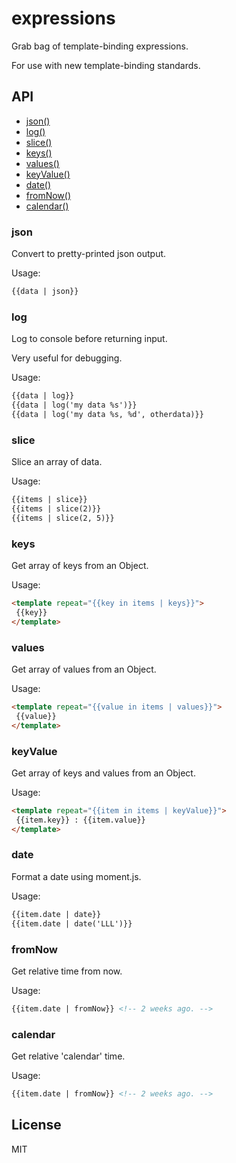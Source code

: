 # expressions

Grab bag of template-binding expressions.

For use with new template-binding standards.

## API

  - [json()](#expressionsjson)
  - [log()](#expressionslog)
  - [slice()](#expressionsslice)
  - [keys()](#expressionskeys)
  - [values()](#expressionsvalues)
  - [keyValue()](#expressionskeyvalue)
  - [date()](#expressionsdate)
  - [fromNow()](#expressionsfromnow)
  - [calendar()](#expressionscalendar)

### json

  Convert to pretty-printed json output.
  
  Usage:
  
  ```html
  {{data | json}}
  ```

### log

  Log to console before returning input.
  
  Very useful for debugging.
  
  Usage:
  
  ```html
  {{data | log}}
  {{data | log('my data %s')}}
  {{data | log('my data %s, %d', otherdata)}}
  ```

### slice

  Slice an array of data.
  
  Usage:
  
  ```html
  {{items | slice}}
  {{items | slice(2)}}
  {{items | slice(2, 5)}}
  ```

### keys

  Get array of keys from an Object.
  
  Usage:
  
  ```html
  <template repeat="{{key in items | keys}}">
   {{key}}
  </template>
  ```

### values

  Get array of values from an Object.
  
  Usage:
  
  ```html
  <template repeat="{{value in items | values}}">
   {{value}}
  </template>
  ```

### keyValue

  Get array of keys and values from an Object.
  
  Usage:
  
  ```html
  <template repeat="{{item in items | keyValue}}">
   {{item.key}} : {{item.value}}
  </template>
  ```

### date

  Format a date using moment.js.
  
  Usage:
  
  ```html
  {{item.date | date}}
  {{item.date | date('LLL')}}
  ```

### fromNow

  Get relative time from now.
  
  Usage:
  
  ```html
  {{item.date | fromNow}} <!-- 2 weeks ago. -->
  ```

### calendar

  Get relative 'calendar' time.
  
  Usage:
  
  ```html
  {{item.date | fromNow}} <!-- 2 weeks ago. -->
  ```

## License

MIT
